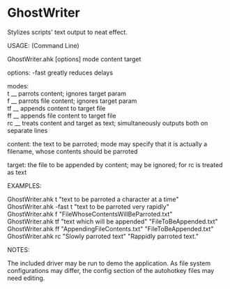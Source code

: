 # GhostWriter
Stylizes scripts' text output to neat effect.


USAGE: (Command Line)

GhostWriter.ahk [options] mode content target

options: -fast  greatly reduces delays

modes:  
        t __       parrots content; ignores target param </br>
        f __      parrots file content; ignores target param </br>
        tf __    appends content to target file </br>
        ff __     appends file content to target file </br>
        rc __     treats content and target as text; simultaneously outputs both on separate lines </br>
        
content:        the text to be parroted; mode may specify that it is actually a filename, whose contents should be parroted
                
target:         the file to be appended by content; may be ignored; for rc is treated as text



EXAMPLES:

GhostWriter.ahk t "text to be parroted a character at a time" </br>
GhostWriter.ahk -fast t "text to be parroted very rapidly" </br>
GhostWriter.ahk f "FileWhoseContentsWillBeParroted.txt" </br>
GhostWriter.ahk tf "text which will be appended" "FileToBeAppended.txt" </br>
GhostWriter.ahk ff "AppendingFileContents.txt" "FileToBeAppended.txt" </br>
GhostWriter.ahk rc "Slowly parroted text" "Rappidly parroted text." </br>



NOTES:

The included driver may be run to demo the application. As file system configurations may differ, the config section of the autohotkey files may need editing.
